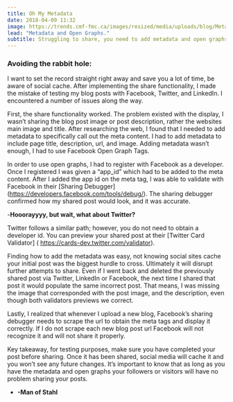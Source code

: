 ```yaml
---
title: Oh My Metadata
date: 2018-04-09 11:32
image: https://trends.cmf-fmc.ca/images/resized/media/uploads/blog/Metadata_1-720x360_720x360.jpg
lead: "Metadata and Open Graphs." 
subtitle: Struggling to share, you need to add metadata and open graphs. 
---
```

### Avoiding the rabbit hole:
I want to set the record straight right away and save you a lot of time, be aware of social cache. After implementing the share functionality, I made the mistake of testing my blog posts with Facebook, Twitter, and LinkedIn. I encountered a number of issues along the way.  

First, the share functionality worked. The problem existed with the display, I wasn’t sharing the blog post image or post description, rather the websites main image and title.  After researching the web, I found that I needed to add metadata to specifically call out the meta content. I had to add metadata to include page title, description, url, and image.  Adding metadata wasn’t enough, I had to use Facebook Open Graph Tags.  

In order to use open graphs, I had to register with Facebook as a developer. Once I registered I was given a “app_id” which had to be added to the meta content.  After I added the app id on the meta tag, I was able to validate with Facebook in their [Sharing Debugger] (https://developers.facebook.com/tools/debug/). The sharing debugger confirmed how my shared post would look, and it was accurate.  

-**Hooorayyyy, but wait, what about Twitter?**

Twitter follows a similar path; however, you do not need to obtain a developer id. You can preview your shared post at their [Twitter Card Validator] ( https://cards-dev.twitter.com/validator). 

Finding how to add the metadata was easy, not knowing social sites cache your initial post was the biggest hurdle to cross. Ultimately it will disrupt further attempts to share. Even if I went back and deleted the previously shared post via Twitter, LinkedIn or Facebook, the next time I shared that post it would populate the same incorrect post. That means, I was missing the image that corresponded with the post image, and the description, even though both validators previews we correct.   

Lastly, I realized that whenever I upload a new blog, Facebook’s sharing debugger needs to scrape the url to obtain the meta tags and display it correctly. If I do not scrape each new blog post url Facebook will not recognize it and will not share it properly.  

Key takeaway, for testing purposes, make sure you have completed your post before sharing. Once it has been shared, social media will cache it and you won’t see any future changes. It’s important to know that as long as you have the metadata and open graphs your followers or visitors will have no problem sharing your posts.  

- **-Man of Stahl**
   
 